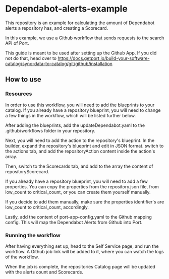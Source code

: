 # Dependabot-alerts-example
This repository is an example for calculating the amount of Dependabot alerts a repository has, and creating a Scorecard.

In this example, we use a Github workflow that sends requests to the search API of Port.

This guide is meant to be used after setting up the Github App. If you did not do that, head over to https://docs.getport.io/build-your-software-catalog/sync-data-to-catalog/git/github/installation

## How to use
### Resources
In order to use this workflow, you will need to add the blueprints to your catalog. If you already have a repository blueprint, you will need to change a few things in the workflow, which will be listed further below.

After adding the blueprints, add the updateDependabot.yaml to the .github/workflows folder in your repository.

Next, you will need to add the action to the repository's blueprint. In the builder, expand the repository's blueprint and edit in JSON format. switch to the actions tab, and add the repositoryAction content inside the action's array.

Then, switch to the Scorecards tab, and add to the array the content of repositoryScorecard.

If you already have a repository blueprint, you will need to add a few properties. You can copy the properties from the repository.json file, from low_count to critical_count, or you can create them yourself manually.

If you decide to add them manually, make sure the properties identifier's are low_count to critical_count, accordingly.

Lastly, add the content of port-app-config.yaml to the Github mapping config. This will map the Dependabot Alerts from Github into Port.

### Running the workflow
After having everything set up, head to the Self Service page, and run the workflow. A Github job link will be added to it, where you can watch the logs of the workflow.

When the job is complete, the repositories Catalog page will be updated with the alerts count and Scorecards.

